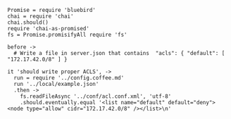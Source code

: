     Promise = require 'bluebird'
    chai = require 'chai'
    chai.should()
    require 'chai-as-promised'
    fs = Promise.promisifyAll require 'fs'

    before ->
      # Write a file in server.json that contains  "acls": { "default": [ "172.17.42.0/8" ] }

    it 'should write proper ACLS', ->
      run = require '../config.coffee.md'
      run '../local/example.json'
      .then ->
        fs.readFileAsync '../conf/acl.conf.xml', 'utf-8'
        .should.eventually.equal '<list name="default" default="deny"><node type="allow" cidr="172.17.42.0/8" /></list>\n'
